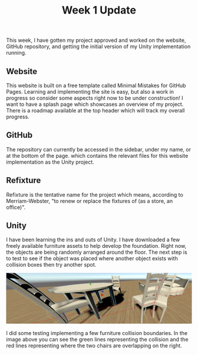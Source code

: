 ﻿---
title: "Week 1 Update"
excerpt_separator: "<!--more-->"
last_modified_at: 2021-01-28
categories:
  - Blog
tags:
  - Weekly Update
  - Update
  - Refixture
  - GitHub
  - Roadmap
  - Website
---
This week, I have gotten my project approved and worked on the website, GitHub repository, and getting the initial version of my Unity implementation running.

## Website

This website is built on a free template called Minimal Mistakes for GitHub Pages. Learning and implementing the site is easy, but also a work in progress so consider some aspects right now to be under construction! I want to have a splash page which showcases an overview of my project. There is a roadmap available at the top header which will track my overall progress.

## GitHub
The repository can currently be accessed in the sidebar, under my name, or at the bottom of the page. which contains the relevant files for this website implementation as the Unity project.

## Refixture
Refixture is the tentative name for the project which means, according to Merriam-Webster, "to renew or replace the fixtures of (as a store, an office)".

## Unity
I have been learning the ins and outs of Unity. I have downloaded a few freely available furniture assets to help develop the foundation. Right now, the objects are being randomly arranged around the floor. The next step is to test to see if the object was placed where another object exists with collision boxes then try another spot.

![Colliders and Collisions](/assets/images/Unity/Unity_2021-01-28_13-41-54.png)

I did some testing implementing a few furniture collision boundaries. In the image above you can see the green lines representing the collision and the red lines representing where the two chairs are overlapping on the right.
